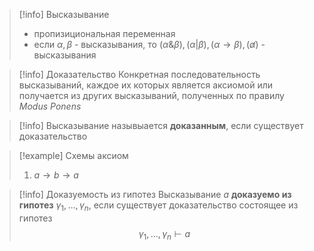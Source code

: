 
>[!info] Высказывание
>- пропизициональная переменная
>- если $\alpha, \beta$ - высказывания, то $(\alpha \& \beta), (\alpha | \beta), (\alpha \rightarrow \beta), (\not \alpha)$ - высказывания

>[!info] Доказательство
>Конкретная последовательность высказываний, каждое их которых является аксиомой или получается из других высказываний, полученных по правилу *Modus Ponens*

>[!info] 
>Высказывание назывыается **доказанным**, если существует доказательство

>[!example] Схемы аксиом
>1. $a \rightarrow b \rightarrow a$

>[!info] Доказуемость из гипотез
>Высказывание $a$ **доказуемо из гипотез** $\gamma_1, \dots, \gamma_n$, если существует доказательство состоящее из гипотез
>$$\gamma_1, \dots, \gamma_n \vdash a$$

